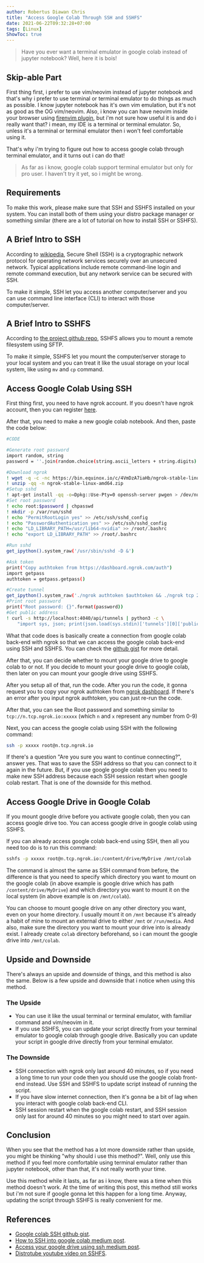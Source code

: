 ```yaml
---
author: Robertus Diawan Chris
title: "Access Google Colab Through SSH and SSHFS"
date: 2021-06-22T09:32:28+07:00
tags: [Linux]
ShowToc: true
---
```


> Have you ever want a terminal emulator in google colab instead of jupyter notebook? Well, here it is bois!

## Skip-able Part

First thing first, i prefer to use vim/neovim instead of jupyter notebook and that's why i prefer to use terminal or terminal emulator to do things as much as possible. I know jupyter notebook has it's own vim emulation, but it's not as good as the OG vim/neovim. Also, i know you can have neovim inside your browser using [firenvim plugin](https://github.com/glacambre/firenvim), but i'm not sure how useful it is and do i really want that? i mean, my IDE is a terminal or terminal emulator. So, unless it's a terminal or terminal emulator then i won't feel comfortable using it.

That's why i'm trying to figure out how to access google colab through terminal emulator, and it turns out i can do that!

> As far as i know, google colab support terminal emulator but only for pro user. I haven't try it yet, so i might be wrong.

## Requirements

To make this work, please make sure that SSH and SSHFS installed on your system. You can install both of them using your distro package manager or something similar (there are a lot of tutorial on how to install SSH or SSHFS).

## A Brief Intro to SSH

According to [wikipedia](https://en.wikipedia.org/wiki/Secure_Shell), Secure Shell (SSH) is a cryptographic network protocol for operating network services securely over an unsecured network. Typical applications include remote command-line login and remote command execution, but any network service can be secured with SSH.

To make it simple, SSH let you access another computer/server and you can use command line interface (CLI) to interact with those computer/server.

## A Brief Intro to SSHFS

According to [the project github repo](https://github.com/libfuse/sshfs), SSHFS allows you to mount a remote filesystem using SFTP.

To make it simple, SSHFS let you mount the computer/server storage to your local system and you can treat it like the usual storage on your local system, like using `mv` and `cp` command.

## Access Google Colab Using SSH

First thing first, you need to have ngrok account. If you doesn't have ngrok account, then you can register [here](https://dashboard.ngrok.com/signup).

After that, you need to make a new google colab notebook. And then, paste the code below:
```sh
#CODE

#Generate root password
import random, string
password = ''.join(random.choice(string.ascii_letters + string.digits) for i in range(20))

#Download ngrok
! wget -q -c -nc https://bin.equinox.io/c/4VmDzA7iaHb/ngrok-stable-linux-amd64.zip
! unzip -qq -n ngrok-stable-linux-amd64.zip
#Setup sshd
! apt-get install -qq -o=Dpkg::Use-Pty=0 openssh-server pwgen > /dev/null
#Set root password
! echo root:$password | chpasswd
! mkdir -p /var/run/sshd
! echo "PermitRootLogin yes" >> /etc/ssh/sshd_config
! echo "PasswordAuthentication yes" >> /etc/ssh/sshd_config
! echo "LD_LIBRARY_PATH=/usr/lib64-nvidia" >> /root/.bashrc
! echo "export LD_LIBRARY_PATH" >> /root/.bashrc

#Run sshd
get_ipython().system_raw('/usr/sbin/sshd -D &')

#Ask token
print("Copy authtoken from https://dashboard.ngrok.com/auth")
import getpass
authtoken = getpass.getpass()

#Create tunnel
get_ipython().system_raw('./ngrok authtoken $authtoken && ./ngrok tcp 22 &')
#Print root password
print("Root password: {}".format(password))
#Get public address
! curl -s http://localhost:4040/api/tunnels | python3 -c \
	"import sys, json; print(json.load(sys.stdin)['tunnels'][0]['public_url'])"
```

What that code does is basically create a connection from google colab back-end with ngrok so that we can access the google colab back-end using SSH and SSHFS. You can check the [github gist](https://gist.github.com/yashkumaratri/204755a85977586cebbb58dc971496da#file-google-colab-ssh) for more detail.

After that, you can decide whether to mount your google drive to google colab to or not. If you decide to mount your google drive to google colab, then later on you can mount your google drive using SSHFS.

After you setup all of that, run the code. After you run the code, it gonna request you to copy your ngrok authtoken from [ngrok dashboard](https://dashboard.ngrok.com/auth). If there's an error after you input ngrok authtoken, you can just re-run the code.

After that, you can see the Root password and something similar to `tcp://n.tcp.ngrok.io:xxxxx` (which `n` and `x` represent any number from 0-9)

Next, you can access the google colab using SSH with the following command:
```sh
ssh -p xxxxx root@n.tcp.ngrok.io
```

If there's a question "Are you sure you want to continue connecting?", answer yes. That was to save the SSH address so that you can connect to it again in the future. But, if you use google google colab then you need to make new SSH address because each SSH session restart when google colab restart. That is one of the downside for this method.

## Access Google Drive in Google Colab

If you mount google drive before you activate google colab, then you can access google drive too. You can access google drive in google colab using SSHFS.

If you can already access google colab back-end using SSH, then all you need too do is to run this command:
```sh
sshfs -p xxxxx root@n.tcp.ngrok.io:/content/drive/MyDrive /mnt/colab
```

The command is almost the same as SSH command from before, the difference is that you need to specify which directory you want to mount on the google colab (in above example is google drive which has path `/content/drive/MyDrive`) and which directory you want to mount it on the local system (in above example is on `/mnt/colab`).

You can choose to mount google drive on any other directory you want, even on your home directory. I usually mount it on `/mnt` because it's already a habit of mine to mount an external drive to either `/mnt` or `/run/media`. And also, make sure the directory you want to mount your drive into is already exist. I already create `colab` directory beforehand, so i can mount the google drive into `/mnt/colab`.

## Upside and Downside

There's always an upside and downside of things, and this method is also the same. Below is a few upside and downside that i notice when using this method.

### The Upside

- You can use it like the usual terminal or terminal emulator, with familiar command and vim/neovim in it.
- If you use SSHFS, you can update your script directly from your terminal emulator to google colab through google drive. Basically you can update your script in google drive directly from your terminal emulator.

### The Downside

- SSH connection with ngrok only last around 40 minutes, so if you need a long time to run your code then you should use the google colab front-end instead. Use SSH and SSHFS to update script instead of running the script.
- If you have slow internet connection, then it's gonna be a bit of lag when you interact with google colab back-end CLI.
- SSH session restart when the google colab restart, and SSH session only last for around 40 minutes so you might need to start over again.

## Conclusion

When you see that the method has a lot more downside rather than upside, you might be thinking "why should i use this method?". Well, only use this method if you feel more comfortable using terminal emulator rather than jupyter notebook, other than that, it's not really worth your time.

Use this method while it lasts, as far as i know, there was a time when this method doesn't work. At the time of writing this post, this method still works but i'm not sure if google gonna let this happen for a long time. Anyway, updating the script through SSHFS is really convenient for me.

## References

- [Google colab SSH github gist](https://gist.github.com/yashkumaratri/204755a85977586cebbb58dc971496da#file-google-colab-ssh).
- [How to SSH into google colab medium post](https://medium.com/@meet-minimalist/how-to-ssh-into-google-colab-and-run-scripts-from-terminal-instead-of-jupyter-notebook-3931f2674258).
- [Access your google drive using ssh medium post](https://medium.com/@bikcrum/connect-your-google-drive-using-ssh-103faaba4ba7).
- [Distrotube youtube video on SSHFS](https://www.youtube.com/watch?v=-0jyrvMl0Ic).
